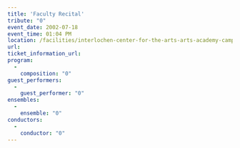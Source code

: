 ```yaml
---
title: 'Faculty Recital'
tribute: "0"
event_date: 2002-07-18
event_time: 01:04 PM
location: /facilities/interlochen-center-for-the-arts-arts-academy-camp
url: 
ticket_information_url: 
program: 
  -
    composition: "0"
guest_performers: 
  -
    guest_performer: "0"
ensembles: 
  -
    ensemble: "0"
conductors: 
  -
    conductor: "0"
---
```

